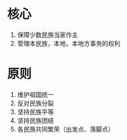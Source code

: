 # 核心

1. 保障少数民族当家作主
2. 管理本民族，本地，本地方事务的权利

# 原则

1. 维护祖国统一
2. 反对民族分裂
3. 坚持民族平等
4. 坚持民族团结
5. 各民族共同繁荣（出发点、落脚点）